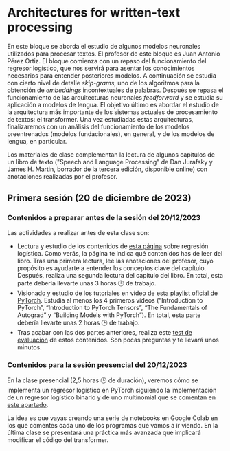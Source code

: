 # Architectures for written-text processing

En este bloque se aborda el estudio de algunos modelos neuronales utilizados para procesar textos. El profesor de este bloque es Juan Antonio Pérez Ortiz. El bloque comienza con un repaso del funcionamiento del regresor logístico, que nos servirá para asentar los conocimientos necesarios para entender posteriores modelos. A continuación se estudia con cierto nivel de detalle *skip-grams*, uno de los algoritmos para la obtención de *embeddings* incontextuales de palabras. Después se repasa el funcionamiento de las arquitecturas neuronales *feedforward* y se estudia su aplicación a modelos de lengua. El objetivo último es abordar el estudio de la arquitectura más importante de los sistemas actuales de procesamiento de textos: el transformer. Una vez estudiadas estas arquitecturas, finalizaremos con un análisis del funcionamiento de los modelos preentrenados (modelos fundacionales), en general, y de los modelos de lengua, en particular.

Los materiales de clase complementan la lectura de algunos capítulos de un libro de texto ("Speech and Language Processing" de Dan Jurafsky y James H. Martin, borrador de la tercera edición, disponible online) con anotaciones realizadas por el profesor.

## Primera sesión (20 de diciembre de 2023)

### Contenidos a preparar antes de la sesión del 20/12/2023

Las actividades a realizar antes de esta clase son:

- Lectura y estudio de los contenidos de [esta página](https://dlsi.ua.es/~japerez/materials/transformers/regresor/) sobre regresión logística. Como verás, la página te indica qué contenidos has de leer del libro. Tras una primera lectura, lee las anotaciones del profesor, cuyo propósito es ayudarte a entender los conceptos clave del capítulo. Después, realiza una segunda lectura del capítulo del libro. En total, esta parte debería llevarte unas 3 horas 🕒️ de trabajo.
- Visionado y estudio de los tutoriales en vídeo de esta [playlist oficial de PyTorch](https://www.youtube.com/playlist?list=PL_lsbAsL_o2CTlGHgMxNrKhzP97BaG9ZN).  Estudia al menos los 4 primeros vídeos (“Introduction to PyTorch”, “Introduction to PyTorch Tensors”, “The Fundamentals of Autograd” y “Building Models with PyTorch”). En total, esta parte debería llevarte unas 2 horas 🕒️ de trabajo.
- Tras acabar con las dos partes anteriores, realiza este [test de evaluación](https://forms.gle/V3U9MTHo7c9DNhkc6) de estos contenidos. Son pocas preguntas y te llevará unos minutos.

### Contenidos para la sesión presencial del 20/12/2023

En la clase presencial (2,5 horas 🕒️ de duración), veremos cómo se implementa un regresor logístico en PyTorch siguiendo la implementación de un regresor logístico binario y de uno multinomial que se comentan en [este apartado](https://dlsi.ua.es/~japerez/materials/transformers/implementacion/#codigo-para-un-regresor-logistico-y-uno-multinomial).

La idea es que vayas creando una serie de notebooks en Google Colab en los que comentes cada uno de los programas que vamos a ir viendo. En la última clase se presentará una práctica más avanzada que implicará modificar el código del transformer.
